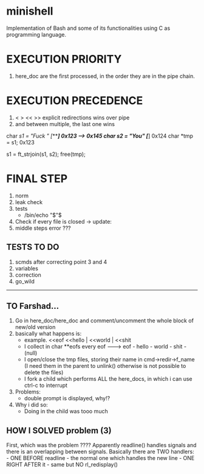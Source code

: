 # minishell
Implementation of Bash and some of its functionalities using C as programming language.

# EXECUTION PRIORITY
1) here_doc are the first processed, in the order they are in the pipe chain.

# EXECUTION PRECEDENCE
1) < > << >> explicit redirections wins over pipe
2) and between multiple, the last one wins

char *s1 = "Fuck " [******] 0x123 --> 0x145
char *s2 = "You"   [****]	0x124
char *tmp = s1; 0x123

s1 = ft_strjoin(s1, s2);
free(tmp);

# FINAL STEP
1) norm
2) leak check
3) tests
	- /bin/echo "$"$
4) Check if every file is closed -> update:
5) middle steps error ???

## TESTS TO DO
1) scmds after correcting point 3 and 4
2) variables
3) correction
4) go_wild

_____________________________________________________________________


## TO Farshad...
1) Go in here_doc/here_doc and comment/uncomment the whole block of new/old version
2) basically what happens is:
	- example. <<eof <<hello | <<world | <<shit
	- I collect in char **eofs every eof ---> eof - hello - world - shit - (null)
	- I open/close the tmp files, storing their name in cmd->redir->f_name (I need them in the parent to unlink() otherwise is not possible to delete the files)
	- I fork a child which performs ALL the here_docs, in which i can use ctrl-c to interrupt
3) Problems:
	- double prompt is displayed, why!?
4) Why i did so:
	- Doing in the child was tooo much

## HOW I SOLVED problem (3)
First, which was the problem ????
Apparently readline() handles signals and there is an overlapping between signals.
Basically there are TWO handlers:
	- ONE BEFORE readline - the normal one which handles the new line
	- ONE RIGHT AFTER it - same but NO rl_redisplay()
